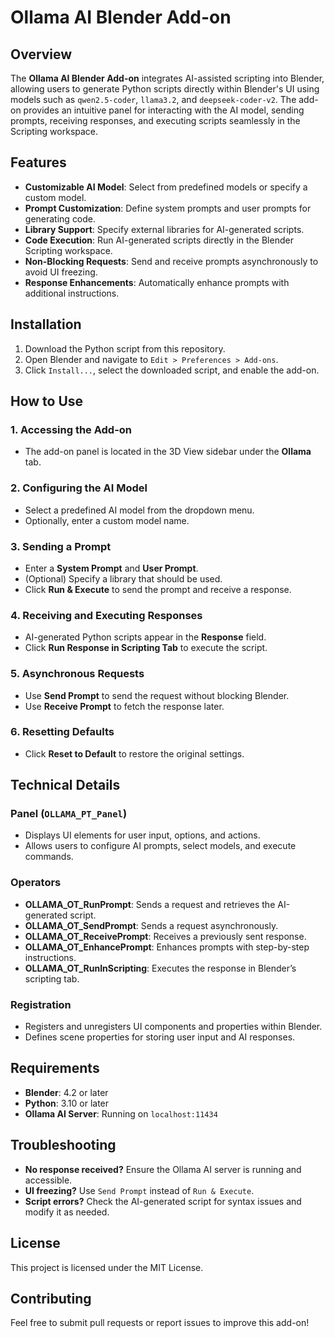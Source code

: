 # Ollama AI Blender Add-on

## Overview
The **Ollama AI Blender Add-on** integrates AI-assisted scripting into Blender, allowing users to generate Python scripts directly within Blender's UI using models such as `qwen2.5-coder`, `llama3.2`, and `deepseek-coder-v2`. The add-on provides an intuitive panel for interacting with the AI model, sending prompts, receiving responses, and executing scripts seamlessly in the Scripting workspace.

## Features
- **Customizable AI Model**: Select from predefined models or specify a custom model.
- **Prompt Customization**: Define system prompts and user prompts for generating code.
- **Library Support**: Specify external libraries for AI-generated scripts.
- **Code Execution**: Run AI-generated scripts directly in the Blender Scripting workspace.
- **Non-Blocking Requests**: Send and receive prompts asynchronously to avoid UI freezing.
- **Response Enhancements**: Automatically enhance prompts with additional instructions.

## Installation
1. Download the Python script from this repository.
2. Open Blender and navigate to `Edit > Preferences > Add-ons`.
3. Click `Install...`, select the downloaded script, and enable the add-on.

## How to Use
### 1. Accessing the Add-on
- The add-on panel is located in the 3D View sidebar under the **Ollama** tab.

### 2. Configuring the AI Model
- Select a predefined AI model from the dropdown menu.
- Optionally, enter a custom model name.

### 3. Sending a Prompt
- Enter a **System Prompt** and **User Prompt**.
- (Optional) Specify a library that should be used.
- Click **Run & Execute** to send the prompt and receive a response.

### 4. Receiving and Executing Responses
- AI-generated Python scripts appear in the **Response** field.
- Click **Run Response in Scripting Tab** to execute the script.

### 5. Asynchronous Requests
- Use **Send Prompt** to send the request without blocking Blender.
- Use **Receive Prompt** to fetch the response later.

### 6. Resetting Defaults
- Click **Reset to Default** to restore the original settings.

## Technical Details
### Panel (`OLLAMA_PT_Panel`)
- Displays UI elements for user input, options, and actions.
- Allows users to configure AI prompts, select models, and execute commands.

### Operators
- **OLLAMA_OT_RunPrompt**: Sends a request and retrieves the AI-generated script.
- **OLLAMA_OT_SendPrompt**: Sends a request asynchronously.
- **OLLAMA_OT_ReceivePrompt**: Receives a previously sent response.
- **OLLAMA_OT_EnhancePrompt**: Enhances prompts with step-by-step instructions.
- **OLLAMA_OT_RunInScripting**: Executes the response in Blender’s scripting tab.

### Registration
- Registers and unregisters UI components and properties within Blender.
- Defines scene properties for storing user input and AI responses.

## Requirements
- **Blender**: 4.2 or later
- **Python**: 3.10 or later
- **Ollama AI Server**: Running on `localhost:11434`

## Troubleshooting
- **No response received?** Ensure the Ollama AI server is running and accessible.
- **UI freezing?** Use `Send Prompt` instead of `Run & Execute`.
- **Script errors?** Check the AI-generated script for syntax issues and modify it as needed.

## License
This project is licensed under the MIT License.

## Contributing
Feel free to submit pull requests or report issues to improve this add-on!

